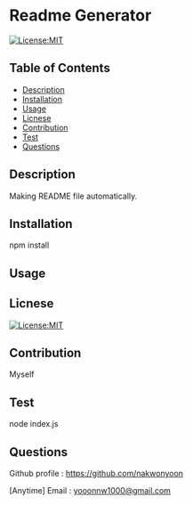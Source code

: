 

# Readme Generator
[![License:MIT](https://img.shields.io/badge/License-MIT-yellow.svg)](https://opensource.org/licenses/MIT)
## Table of Contents
* [Description](#Description)
* [Installation](#Installation)
* [Usage](#Usage)
* [Licnese](#Licnese)
* [Contribution](#Contribution)
* [Test](#Test)
* [Questions](#Questions)

## Description
Making README file automatically.

## Installation
npm install 

## Usage


## Licnese 
[![License:MIT](https://img.shields.io/badge/License-MIT-yellow.svg)](https://opensource.org/licenses/MIT)

## Contribution
Myself

## Test
node index.js

## Questions 
Github profile : https://github.com/nakwonyoon

[Anytime] Email : yooonnw1000@gmail.com
